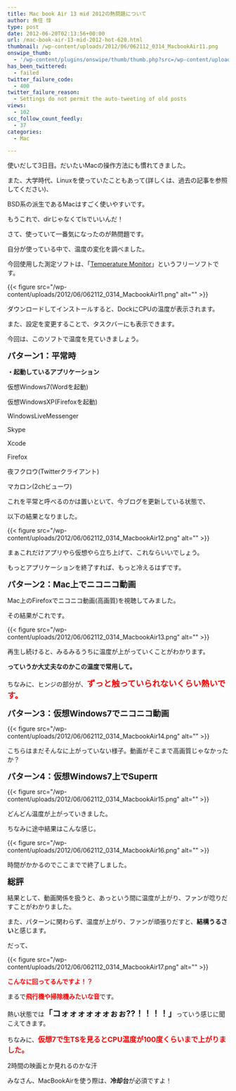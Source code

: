 ```yaml
---
title: Mac book Air 13 mid 2012の熱問題について
author: 魚住 惇
type: post
date: 2012-06-20T02:13:56+00:00
url: /mac-book-air-13-mid-2012-hot-620.html
thumbnail: /wp-content/uploads/2012/06/062112_0314_MacbookAir11.png
onswipe_thumb:
  - '/wp-content/plugins/onswipe/thumb/thumb.php?src=/wp-content/uploads/2012/06/062112_0314_MacbookAir17.png&amp;w=600&amp;h=800&amp;zc=1&amp;q=75&amp;f=0'
has_been_twittered:
  - failed
twitter_failure_code:
  - 400
twitter_failure_reason:
  - Settings do not permit the auto-tweeting of old posts
views:
  - 102
scc_follow_count_feedly:
  - 37
categories:
  - Mac

---
```

使いだして3日目。だいたいMacの操作方法にも慣れてきました。

また、大学時代、Linuxを使っていたこともあって(詳しくは、過去の記事を参照してください)、

BSD系の派生であるMacはすごく使いやすいです。

もうこれで、dirじゃなくてlsでいいんだ！</p> 

さて、使っていて一番気になったのが熱問題です。

自分が使っている中で、温度の変化を調べました。

<!--more-->

今回使用した測定ソフトは、「[Temperature Monitor][1]」というフリーソフトです。

{{< figure src="/wp-content/uploads/2012/06/062112_0314_MacbookAir11.png" alt="" >}} </p> 

ダウンロードしてインストールすると、DockにCPUの温度が表示されます。

また、設定を変更することで、タスクバーにも表示できます。

今回は、このソフトで温度を見ていきましょう。</p> 

<span style="font-size: 14pt;"><b>パターン1：平常時</b></span>

**・起動しているアプリケーション**

仮想Windows7(Wordを起動)

仮想WindowsXP(Firefoxを起動)

WindowsLiveMessenger

Skype

Xcode

Firefox

夜フクロウ(Twitterクライアント)

マカロン(2chビューワ)</p> 

これを平常と呼べるのかは置いといて、今ブログを更新している状態で、

以下の結果となりました。</p> 

{{< figure src="/wp-content/uploads/2012/06/062112_0314_MacbookAir12.png" alt="" >}} </p> 

まぁこれだけアプリやら仮想やら立ち上げて、これならいいでしょう。

もっとアプリケーションを終了すれば、もっと冷えるはずです。</p> 

<span style="font-size: 14pt;"><b>パターン2：Mac上でニコニコ動画</b></span>

Mac上のFirefoxでニコニコ動画(高画質)を視聴してみました。

その結果がこれです。

{{< figure src="/wp-content/uploads/2012/06/062112_0314_MacbookAir13.png" alt="" >}} </p> 

再生し続けると、みるみるうちに温度が上がっていくことがわかります。

**っていうか大丈夫なのかこの温度で常用して。**

ちなみに、ヒンジの部分が、<span style="color: red; font-size: 14pt;"><b>ずっと触っていられないくらい熱いです。</b></span></p> 

<span style="font-size: 14pt;"><b>パターン3：仮想Windows7でニコニコ動画</b></span>

{{< figure src="/wp-content/uploads/2012/06/062112_0314_MacbookAir14.png" alt="" >}} </p> 

こちらはまだそんなに上がっていない様子。動画がそこまで高画質じゃなかったか？</p> 

<span style="font-size: 14pt;"><b>パターン4：仮想Windows7上でSuperπ</b></span>

{{< figure src="/wp-content/uploads/2012/06/062112_0314_MacbookAir15.png" alt="" >}} </p> 

どんどん温度が上がっていきました。

ちなみに途中結果はこんな感じ。</p> 

{{< figure src="/wp-content/uploads/2012/06/062112_0314_MacbookAir16.png" alt="" >}} </p> 

時間がかかるのでここまでで終了しました。</p> 

<span style="font-size: 14pt;"><b>総評</b></span>

結果として、動画関係を扱うと、あっという間に温度が上がり、ファンが唸りだすことがわかりました。

また、パターンに関わらず、温度が上がり、ファンが頑張りだすと、**結構うるさい**と感じます。

だって、

{{< figure src="/wp-content/uploads/2012/06/062112_0314_MacbookAir17.png" alt="" >}} 

<span style="color: red;"><b>こんなに回ってるんですよ！？</b></span></p> 

まるで<span style="color: red;"><b>飛行機や掃除機みたいな音</b></span>です。

熱い状態では<span style="font-size: 14pt;"><b>「コォォォォォォぉぉ??！！！！」</b></span>っていう感じに聞こえてきます。

ちなみに、<span style="color: red; font-size: 12pt;"><b>仮想7で生TSを見るとCPU温度が100度くらいまで上がりました。</b></span>

2時間の映画とか見れるのかな汗</p> 

みなさん、MacBookAirを使う際は、**冷却台**が必須ですよ！

 [1]: http://www.bresink.de/osx/TemperatureMonitor.html